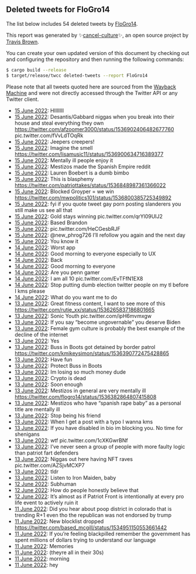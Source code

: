 ## Deleted tweets for FloGro14

The list below includes 54 deleted tweets by
[FloGro14](https://twitter.com/FloGro14).



This report was generated by ✨[cancel-culture](https://github.com/travisbrown/cancel-culture)✨,
an open source project by [Travis Brown](https://twitter.com/travisbrown).

You can create your own updated version of this document by checking out and configuring the
repository and then running the following commands:

```bash
$ cargo build --release
$ target/release/twcc deleted-tweets --report FloGro14
```

Please note that all tweets quoted here are sourced from the
[Wayback Machine](https://web.archive.org) and were not directly accessed through the Twitter API or
any Twitter client.

* [15 June 2022](https://web.archive.org/web/20220615140316/https://twitter.com/FloGro14/status/1537072815031173121): HIIIIIII <!--1537072815031173121-->
* [15 June 2022](https://web.archive.org/web/20220615031138/https://twitter.com/FloGro14/status/1536909049412952064): Desantis/Gabbard niggas when you break into their house and steal everything they own  https://twitter.com/afzoomer3000/status/1536902406482677760  pic.twitter.com/fVvLdTOqRk <!--1536909049412952064-->
* [15 June 2022](https://web.archive.org/web/20220615024732/https://twitter.com/FloGro14/status/1536902904610709505): Jeepers creepers! <!--1536902904610709505-->
* [15 June 2022](https://web.archive.org/web/20220615024004/https://twitter.com/FloGro14/status/1536901101286563840): Imagine the smell https://twitter.com/lisamusic11/status/1536900634716389377 <!--1536901101286563840-->
* [15 June 2022](https://web.archive.org/web/20220615020238/https://twitter.com/FloGro14/status/1536891704556544002): Mentally ill people enjoy it <!--1536891704556544002-->
* [15 June 2022](https://web.archive.org/web/20220615015911/https://twitter.com/FloGro14/status/1536890909563953152): Mestizos made the Spanish Empire reddit <!--1536890909563953152-->
* [15 June 2022](https://web.archive.org/web/20220615015253/https://twitter.com/FloGro14/status/1536889248141426688): Lauren Boebert is a dumb bimbo <!--1536889248141426688-->
* [15 June 2022](https://web.archive.org/web/20220615015451/https://twitter.com/FloGro14/status/1536889181837971456): This is blasphemy https://twitter.com/patriottakes/status/1536848987361366022 <!--1536889181837971456-->
* [15 June 2022](https://web.archive.org/web/20220615013828/https://twitter.com/FloGro14/status/1536885658333155328): Blocked Groyper = we win https://twitter.com/mwpolitics101/status/1536800385725349892 <!--1536885658333155328-->
* [15 June 2022](https://web.archive.org/web/20220615013400/https://twitter.com/FloGro14/status/1536884618707841024): fyi if you quote tweet gay porn posting slanderers you still make us see all that <!--1536884618707841024-->
* [15 June 2022](https://web.archive.org/web/20220615013144/https://twitter.com/FloGro14/status/1536884014665060352): Gold stays winning pic.twitter.com/qrYl09UIJ2 <!--1536884014665060352-->
* [15 June 2022](https://web.archive.org/web/20220615012632/https://twitter.com/FloGro14/status/1536882563171725313): Based Brandon <!--1536882563171725313-->
* [15 June 2022](https://web.archive.org/web/20220615011627/https://twitter.com/FloGro14/status/1536880117011689474): pic.twitter.com/HeCGesbRJF <!--1536880117011689474-->
* [15 June 2022](https://web.archive.org/web/20220615005807/https://twitter.com/FloGro14/status/1536875667937271808): @new_phrog726 I’ll refollow you again and the next day <!--1536875667937271808-->
* [15 June 2022](https://web.archive.org/web/20220615005618/https://twitter.com/FloGro14/status/1536874930268250113): You know it <!--1536874930268250113-->
* [14 June 2022](https://web.archive.org/web/20220614191911/https://twitter.com/FloGro14/status/1536790170543988740): Worst app <!--1536790170543988740-->
* [14 June 2022](https://web.archive.org/web/20220614123428/https://twitter.com/FloGro14/status/1536688393379364866): Good morning to everyone especially to UX <!--1536688393379364866-->
* [14 June 2022](https://web.archive.org/web/20220614123438/https://twitter.com/FloGro14/status/1536688309065371649): Back <!--1536688309065371649-->
* [14 June 2022](https://web.archive.org/web/20220614123304/https://twitter.com/FloGro14/status/1536687997760024576): Good morning to everyone <!--1536687997760024576-->
* [14 June 2022](https://web.archive.org/web/20220614025445/https://twitter.com/FloGro14/status/1536542491746488321): Are you penn gamer <!--1536542491746488321-->
* [14 June 2022](https://web.archive.org/web/20220614013525/https://twitter.com/FloGro14/status/1536522567263068160): I am all 10 pic.twitter.com/EvTFfN1EX8 <!--1536522567263068160-->
* [14 June 2022](https://web.archive.org/web/20220614011913/https://twitter.com/FloGro14/status/1536518385370075136): Stop putting dumb election twitter people on my tl before I kms please <!--1536518385370075136-->
* [14 June 2022](https://web.archive.org/web/20220614003335/https://twitter.com/FloGro14/status/1536507048698970112): What do you want me to do <!--1536507048698970112-->
* [13 June 2022](https://web.archive.org/web/20220613212055/https://twitter.com/FloGro14/status/1536458322924212226): Great fitness content, I want to see more of this https://twitter.com/rutie_xx/status/1536265837186801665 <!--1536458322924212226-->
* [13 June 2022](https://web.archive.org/web/20220613211846/https://twitter.com/FloGro14/status/1536458038843957255): Sonic Youth pic.twitter.com/ipH6mvmxgw <!--1536458038843957255-->
* [13 June 2022](https://web.archive.org/web/20220613171919/https://twitter.com/FloGro14/status/1536397610747146240): If you say “become ungovernable” you deserve Biden <!--1536397610747146240-->
* [13 June 2022](https://web.archive.org/web/20220613171742/https://twitter.com/FloGro14/status/1536396774335733761): Female gym culture is probably the best example of the decline of the internet <!--1536396774335733761-->
* [13 June 2022](https://web.archive.org/web/20220613165723/https://twitter.com/FloGro14/status/1536391961929728000): Yes <!--1536391961929728000-->
* [13 June 2022](https://web.archive.org/web/20220613165236/https://twitter.com/FloGro14/status/1536390910933667841): Buss in Boots got detained by border patrol https://twitter.com/kmikeysimon/status/1536390772475428865 <!--1536390910933667841-->
* [13 June 2022](https://web.archive.org/web/20220613165108/https://twitter.com/FloGro14/status/1536390594817310722): Have fun <!--1536390594817310722-->
* [13 June 2022](https://web.archive.org/web/20220613164521/https://twitter.com/FloGro14/status/1536389116203499530): Protect Buss in Boots <!--1536389116203499530-->
* [13 June 2022](https://web.archive.org/web/20220613163408/https://twitter.com/FloGro14/status/1536386172091506690): Im losing so much money dude <!--1536386172091506690-->
* [13 June 2022](https://web.archive.org/web/20220613162754/https://twitter.com/FloGro14/status/1536384784150286338): Crypto is dead <!--1536384784150286338-->
* [13 June 2022](https://web.archive.org/web/20220613162717/https://twitter.com/FloGro14/status/1536384500573274114): Soon enough <!--1536384500573274114-->
* [13 June 2022](https://web.archive.org/web/20220613162653/https://twitter.com/FloGro14/status/1536384325637251074): Mestizos in general are very mentally ill https://twitter.com/flogro14/status/1536382864807415808 <!--1536384325637251074-->
* [13 June 2022](https://web.archive.org/web/20220613162052/https://twitter.com/FloGro14/status/1536382864807415808): Mestizos who have “spanish rape baby” as a personal title are mentally ill <!--1536382864807415808-->
* [13 June 2022](https://web.archive.org/web/20220613161956/https://twitter.com/FloGro14/status/1536382443384672259): Stop being his friend <!--1536382443384672259-->
* [13 June 2022](https://web.archive.org/web/20220613143635/https://twitter.com/FloGro14/status/1536343657011363840): When I get a post with a typo I wanna kms <!--1536343657011363840-->
* [13 June 2022](https://web.archive.org/web/20220613133715/https://twitter.com/FloGro14/status/1536341816747954176): If you have disabled in bio im blocking you. No time for shenigans <!--1536341816747954176-->
* [13 June 2022](https://web.archive.org/web/20220613133928/https://twitter.com/FloGro14/status/1536336871885885440): wtf pic.twitter.com/1cXKGwrBNf <!--1536336871885885440-->
* [13 June 2022](https://web.archive.org/web/20220613130501/https://twitter.com/FloGro14/status/1536333624517214211): I’ve never seen a group of people with more faulty logic than patriot fart defenders <!--1536333624517214211-->
* [13 June 2022](https://web.archive.org/web/20220613020131/https://twitter.com/FloGro14/status/1536166799556870145): Niggas out here having NFT raves pic.twitter.com/AZSjvMCXP7 <!--1536166799556870145-->
* [13 June 2022](https://web.archive.org/web/20220613010153/https://twitter.com/FloGro14/status/1536151582819106816): tldr <!--1536151582819106816-->
* [13 June 2022](https://web.archive.org/web/20220613010019/https://twitter.com/FloGro14/status/1536151232074719233): Listen to Iron Maiden, baby <!--1536151232074719233-->
* [12 June 2022](https://web.archive.org/web/20220612165246/https://twitter.com/FloGro14/status/1536028565665349632): Subhuman <!--1536028565665349632-->
* [12 June 2022](https://web.archive.org/web/20220612102618/https://twitter.com/FloGro14/status/1535931449341267968): How do people honestly believe that <!--1535931449341267968-->
* [12 June 2022](https://web.archive.org/web/20220612094038/https://twitter.com/FloGro14/status/1535919812718862336): It’s almost as if Patriot Front is intentionally at every pro life event to actively ruin it <!--1535919812718862336-->
* [11 June 2022](https://web.archive.org/web/20220611205551/https://twitter.com/FloGro14/status/1535727345713152000): Did you hear about poop district in colorado that is trending R+1 even tho the republican was not endorsed by trump <!--1535727345713152000-->
* [11 June 2022](https://web.archive.org/web/20220611160013/https://twitter.com/FloGro14/status/1535652942694449155): New blocklist dropped https://twitter.com/based_mcgill/status/1534951150553661442 <!--1535652942694449155-->
* [11 June 2022](https://web.archive.org/web/20220611154345/https://twitter.com/FloGro14/status/1535648881870098434): If you’re feeling blackpilled remember the government has spent millions of dollars trying to understand our language <!--1535648881870098434-->
* [11 June 2022](https://web.archive.org/web/20220611152321/https://twitter.com/FloGro14/status/1535643750910803973): Memories <!--1535643750910803973-->
* [11 June 2022](https://web.archive.org/web/20220611141747/https://twitter.com/FloGro14/status/1535627211155222528): (theyre all in their 30s) <!--1535627211155222528-->
* [11 June 2022](https://web.archive.org/web/20220611141244/https://twitter.com/FloGro14/status/1535625903908089856): morning <!--1535625903908089856-->
* [11 June 2022](https://web.archive.org/web/20220611134850/https://twitter.com/FloGro14/status/1535620073683136512): hey <!--1535620073683136512-->
